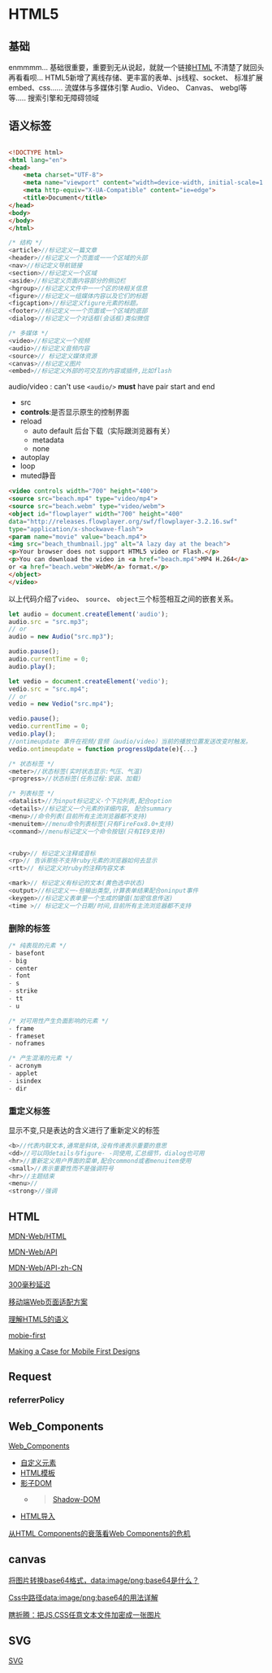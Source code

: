 # HTML5

## 基础

enmmmm...
基础很重要，重要到无从说起，就就一个链接[HTML](https://developer.mozilla.org/zh-CN/docs/learn/HTML)
不清楚了就回头再看看呗...
HTML5新增了离线存储、更丰富的表单、js线程、socket、 标准扩展embed、css......
流媒体与多媒体引擎
Audio、Video、 Canvas、 webgl等等.....
搜索引擎和无障碍领域

## 语义标签

```html

<!DOCTYPE html>
<html lang="en">
<head>
    <meta charset="UTF-8">
    <meta name="viewport" content="width=device-width, initial-scale=1.0">
    <meta http-equiv="X-UA-Compatible" content="ie=edge">
    <title>Document</title>
</head>
<body>
</body>
</html>
```

```js
/* 结构 */
<article>//标记定义一篇文章
<header>//标记定义一个页面或一一个区域的头部
<nav>//标记定义导航链接
<section>//标记定义一个区域
<aside>//标记定义页面内容部分的侧边栏
<hgroup>//标记定义文件中一一个区的块相关信息
<figure>//标记定义一组媒体内容以及它们的标题
<figcaption>//标记定义figure元素的标题。
<footer>//标记定义一一个页面或一个区域的底部
<dialog>//标记定义一个对话框(会话框)类似微信
```

```js
/* 多媒体 */
<video>//标记定义一个视频
<audio>//标记定义音频内容
<source>// 标记定义媒体资源
<canvas>//标记定义图片
<embed>//标记定义外部的可交互的内容或插件,比如flash
```

audio/video : can't use `<audio/>` **must** have pair start and end

- src
- **controls**:是否显示原生的控制界面
- reload
  - auto default 后台下载（实际跟浏览器有关）
  - metadata
  - none
- autoplay
- loop
- muted静音

```html
<video controls width="700" height="400">
<source src="beach.mp4" type="video/mp4">
<source src="beach.webm" type="video/webm">
<object id="flowplayer" width="700" height="400"
data="http://releases.flowplayer.org/swf/flowplayer-3.2.16.swf"
type="application/x-shockwave-flash">
<param name="movie" value="beach.mp4">
<img src="beach_thumbnail.jpg" alt="A lazy day at the beach">
<p>Your browser does not support HTML5 video or Flash.</p>
<p>You can download the video in <a href="beach.mp4">MP4 H.264</a>
or <a href="beach.webm">WebM</a> format.</p>
</object>
</video>
```

以上代码介绍了`video`、 `source`、 `object`三个标签相互之间的嵌套关系。

```js
let audio = document.createElement('audio');
audio.src = "src.mp3";
// or
audio = new Audio("src.mp3");

audio.pause();
audio.currentTime = 0;
audio.play();

```

```js
let vedio = document.createElement('vedio');
vedio.src = "src.mp4";
// or
vedio = new Vedio("src.mp4");

vedio.pause();
vedio.currentTime = 0;
vedio.play();
//ontimeupdate 事件在视频/音频（audio/video）当前的播放位置发送改变时触发。
vedio.ontimeupdate = function progressUpdate(e){...}

```

```js
/* 状态标签 */
<meter>//状态标签(实时状态显示:气压、气温)
<progress>//状态标签(任务过程:安装、加载)

/* 列表标签 */
<datalist>//为input标记定义-个下拉列表,配合option
<details>//标记定义一个元素的详细内容, 配合summary
<menu>//命令列表(目前所有主流浏览器都不支持)
<menuitem>//menu命令列表标签(只有FireFox8.0+支持)
<command>//menu标记定义一个命令按钮(只有IE9支持)


<ruby>// 标记定义注释或音标
<rp>// 告诉那些不支持ruby元素的浏览器如何去显示
<rtt>// 标记定义对ruby的注释内容文本

<mark>// 标记定义有标记的文本(黄色选中状态)
<output>//标记定义一-些输出类型,计算表单结果配合oninput事件
<keygen>//标记定义表单里一个生成的键值(加密信息传送)
<time >// 标记定义一个日期/时间,目前所有主流浏览器都不支持
```

### 删除的标签

```js
/* 纯表现的元素 */
- basefont
- big
- center
- font
- s
- strike
- tt
- u

/* 对可用性产生负面影响的元素 */
- frame
- frameset
- noframes

/* 产生混淆的元素 */
- acronym
- applet
- isindex
- dir
```

### 重定义标签

显示不变,只是表达的含义进行了重新定义的标签

```js
<b>//代表内联文本,通常是斜体,没有传递表示重要的意思
<dd>//可以同details与figure- -同使用,汇总细节，dialog也可用
<hr>//重新定义用户界面的菜单,配合commond或者menuitem使用
<small>//表示重要性而不是强调符号
<hr>//主题结束
<menu>//
<strong>//强调
```

## HTML

[MDN-Web/HTML](https://developer.mozilla.org/zh-CN/docs/Web/HTML)

[MDN-Web/API](https://developer.mozilla.org/en-US/docs/web/api)

[MDN-Web/API-zh-CN](https://developer.mozilla.org/zh-CN/docs/Web/API)

[300毫秒延迟](https://thx.github.io/mobile/300ms-click-delay#%E5%BD%93%E5%89%8D%E5%A6%82%E4%BD%95%E9%81%BF%E5%85%8D%E5%BB%B6%E8%BF%9F)

[移动端Web页面适配方案](https://funteas.com/topic/5a4d80ec1f635ce136730e10)

[理解HTML5的语义](https://www.adobe.com/devnet/archive/dreamweaver/articles/understanding-html5-semantics.html)

[mobie-first](https://abookapart.com/products/mobile-first)

[Making a Case for Mobile First Designs](https://www.sitepoint.com/making-case-mobile-first-designs/)

## Request

### referrerPolicy

## Web_Components

[Web_Components](https://developer.mozilla.org/zh-CN/docs/Web/Web_Components)

- [自定义元素](https://developer.mozilla.org/zh-CN/docs/Web/Web_Components/Custom_Elements)
- [HTML模板](https://developer.mozilla.org/zh-CN/docs/Web/HTML/Element/template)
- [影子DOM](https://developer.mozilla.org/zh-CN/docs/Web/Web_Components/Shadow_DOM)
  - >[Shadow-DOM](https://aotu.io/notes/2016/06/24/Shadow-DOM/index.html)
- [HTML导入](https://developer.mozilla.org/zh-CN/docs/Web/Web_Components/HTML_Imports)

[从HTML Components的衰落看Web Components的危机](https://github.com/xufei/blog/issues/3)

## canvas

[将图片转换base64格式，data:image/png;base64是什么？](http://blog.csdn.net/webxiaoma/article/details/70053444)

[Css中路径data:image/png;base64的用法详解](http://www.aimks.com/css-path-data-image-png-usage-base64.html)

[瞎折腾：把JS,CSS任意文本文件加密成一张图片](https://juejin.im/entry/5a41b3d66fb9a045154421cb?utm_medium=fe&utm_source=weixinqun)

## SVG

[SVG](https://aotu.io/notes/2015/11/20/svg-I-know/)